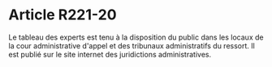 # Article R221-20

Le tableau des experts est tenu à la disposition du public dans les locaux de la cour administrative d'appel et des tribunaux administratifs du ressort. Il est publié sur le site internet des juridictions administratives.
